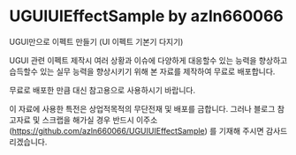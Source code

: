 # UGUIUIEffectSample by azln660066

UGUI만으로 이펙트 만들기 (UI 이펙트 기본기 다지기)

UGUI 관련 이펙트 제작시 여러 상황과 이슈에 다양하게 대응할수 있는 능력을 향상하고 습득할수 있는 실무 능력을 향상시키기 위해
본 자료를 제작하여 무료로 배포합니다.

무료로 배포한 만큼 대신 참고용으로 사용하시기 바랍니다.

이 자료에 사용한 특전은 상업적목적의 무단전재 및 배포를 금합니다.
그러나 블로그 참고자료 및 스크랩을 해가실 경우 반드시 이주소(https://github.com/azln660066/UGUIUIEffectSample) 를
기재해 주시면 감사드리겠습니다.

